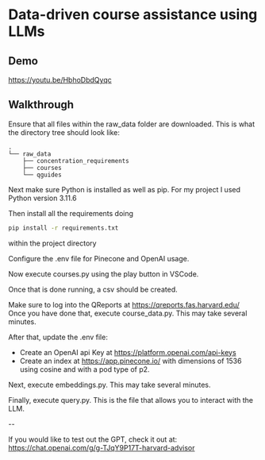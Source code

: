 # Data-driven course assistance using LLMs

## Demo
https://youtu.be/HbhoDbdQyqc

## Walkthrough

Ensure that all files within the raw_data folder are downloaded. This is what the directory tree should look like:
```
.
└── raw_data
    ├── concentration_requirements
    ├── courses
    └── qguides
```

Next make sure Python is installed as well as pip. For my project I used Python version 3.11.6

Then install all the requirements doing
```bash
pip install -r requirements.txt
```
within the project directory

Configure the .env file for Pinecone and OpenAI usage.

Now execute courses.py using the play button in VSCode.

Once that is done running, a csv should be created.

Make sure to log into the QReports at https://qreports.fas.harvard.edu/
Once you have done that, execute course_data.py. This may take several minutes.

After that, update the .env file:
- Create an OpenAI api Key at https://platform.openai.com/api-keys
- Create an index at https://app.pinecone.io/ with dimensions of 1536 using cosine and with a pod type of p2. 

Next, execute embeddings.py. This may take several minutes.

Finally, execute query.py. This is the file that allows you to interact with the LLM.

--

If you would like to test out the GPT, check it out at:
https://chat.openai.com/g/g-TJqY9P17T-harvard-advisor
